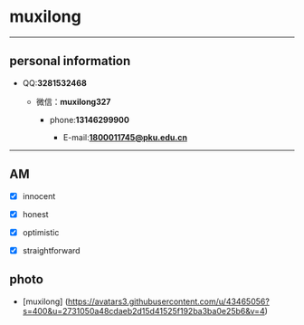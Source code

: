 # muxilong #

***

## personal information  ##

* QQ:**3281532468**
   
  * 微信：**muxilong327**
   
    * phone:**13146299900**
   
      * E-mail:**1800011745@pku.edu.cn**
   
***

## AM ##

   - [x] innocent
   
   - [x] honest
   
   - [x] optimistic
   
   - [x] straightforward

## photo ##

  - [muxilong] (https://avatars3.githubusercontent.com/u/43465056?s=400&u=2731050a48cdaeb2d15d41525f192ba3ba0e25b6&v=4)




